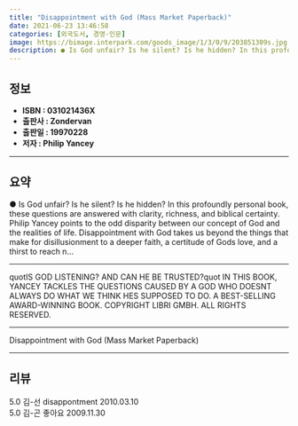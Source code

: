 ```yaml
---
title: "Disappointment with God (Mass Market Paperback)"
date: 2021-06-23 13:46:58
categories: [외국도서, 경영-인문]
image: https://bimage.interpark.com/goods_image/1/3/0/9/203851309s.jpg
description: ● Is God unfair? Is he silent? Is he hidden? In this profoundly personal book, these questions are answered with clarity, richness, and biblical certainty. Phi
---
```


## **정보**

- **ISBN : 031021436X**
- **출판사 : Zondervan**
- **출판일 : 19970228**
- **저자 : Philip Yancey**

------



## **요약**

●  Is God unfair? Is he silent? Is he hidden? In this profoundly personal book, these questions are answered with clarity, richness, and biblical certainty. Philip Yancey points to the odd disparity between our concept of God and the realities of life. Disappointment with God takes us beyond the things that make for disillusionment to a deeper faith, a certitude of Gods love, and a thirst to reach n...

------

quotIS GOD LISTENING? AND CAN HE BE TRUSTED?quot IN THIS BOOK, YANCEY TACKLES THE QUESTIONS CAUSED BY A GOD WHO DOESNT ALWAYS DO WHAT WE THINK HES SUPPOSED TO DO. A BEST-SELLING AWARD-WINNING BOOK. COPYRIGHT  LIBRI GMBH. ALL RIGHTS RESERVED.

------


Disappointment with God (Mass Market Paperback) 

------


## **리뷰** 

5.0 김-선 disappontment 2010.03.10 <br/>5.0 김-곤 좋아요 2009.11.30 <br/>